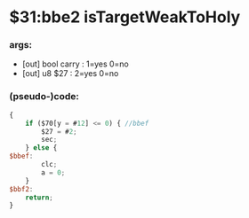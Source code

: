 ﻿
# $31:bbe2 isTargetWeakToHoly



### args:
+	[out] bool carry : 1=yes 0=no
+	[out] u8 $27 : 2=yes 0=no

### (pseudo-)code:
```js
{
	if ($70[y = #12] <= 0) { //bbef
		$27 = #2;
		sec;
	} else {
$bbef:
		clc;
		a = 0;
	}
$bbf2:
	return;
}
```




